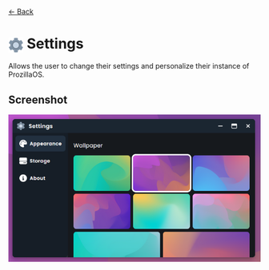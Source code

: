 [← Back](../README.md)

# <img src="../../../../public/assets/applications/icons/settings.svg" width=30 height=30 style="vertical-align: middle; background: none;"/> Settings 

Allows the user to change their settings and personalize their instance of ProzillaOS.

## Screenshot

![Settings window on appearance tab with wallpaper option](screenshot.png)